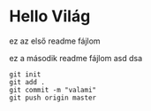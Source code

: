 # Hello Világ
ez az első readme fájlom

ez a második readme fájlom
asd
dsa
```
git init
git add .
git commit -m "valami"
git push origin master
```
